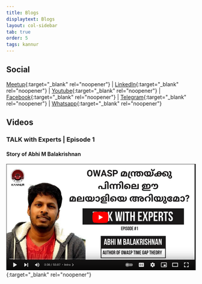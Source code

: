 ```yaml
---
title: Blogs
displaytext: Blogs
layout: col-sidebar
tab: true
order: 5
tags: kannur
---
```

## Social
 [Meetup](https://www.meetup.com/owasp-kannur/){:target="_blank" rel="noopener"} | [LinkedIn](https://www.linkedin.com/company/owasp-kannur){:target="_blank" rel="noopener"} | [Youtube](https://www.youtube.com/channel/UC7f_G_Rrhyejigmm-7pwLcw/featured){:target="_blank" rel="noopener"} | [Facebook](https://www.facebook.com/owaspkannur){:target="_blank" rel="noopener"} | [Telegram](https://t.me/owaspkannur){:target="_blank" rel="noopener"} | [Whatsapp](https://t.me/owaspkannur){:target="_blank" rel="noopener"}

## Videos
### TALK with Experts | Episode 1
#### Story of Abhi M Balakrishnan
[![Watch Story of Abhi M Balakrishnan](https://raw.githubusercontent.com/OWASP/www-chapter-kannur/main/thumbnails/1.png)](https://www.youtube.com/watch?v=5Phtdiu4Vmw){:target="_blank" rel="noopener"}
